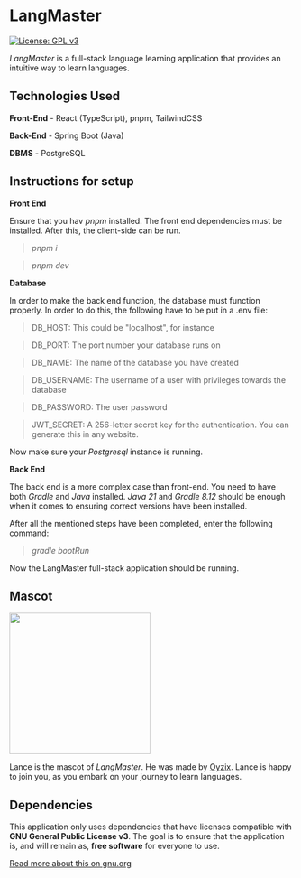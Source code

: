 # LangMaster

[![License: GPL v3](https://img.shields.io/badge/License-GPLv3-blue.svg)](https://www.gnu.org/licenses/gpl-3.0)

_LangMaster_ is a full-stack language learning application that provides an intuitive way to learn languages.

## Technologies Used

**Front-End** - React (TypeScript), pnpm, TailwindCSS

**Back-End** - Spring Boot (Java)

**DBMS** - PostgreSQL

## Instructions for setup

**Front End**

Ensure that you hav _pnpm_ installed. The front end dependencies must be installed. After this, the client-side can be run.

> _pnpm i_

> _pnpm dev_

**Database**

In order to make the back end function, the database must function properly. In order to
do this, the following have to be put in a .env file:

> DB_HOST: This could be "localhost", for instance

> DB_PORT: The port number your database runs on

> DB_NAME: The name of the database you have created

> DB_USERNAME: The username of a user with privileges towards the database

> DB_PASSWORD: The user password

> JWT_SECRET: A 256-letter secret key for the authentication. You can generate this in any website.

Now make sure your _Postgresql_ instance is running.

**Back End**

The back end is a more complex case than front-end. You need to have both _Gradle_ and _Java_ installed.
_Java 21_ and _Gradle 8.12_ should be enough when it comes to ensuring correct versions have been
installed.

After all the mentioned steps have been completed, enter the following command:

> *gradle bootRun*

Now the LangMaster full-stack application should be running.

## Mascot
<img style="width: 250px;" src="https://github.com/user-attachments/assets/11a347b0-d804-49ae-af99-fc5aa956a4a9" />

Lance is the mascot of *LangMaster*. He was made by [Oyzix](https://github.com/oyzix). Lance is happy to join you,
as you embark on your journey to learn languages.





## Dependencies

This application only uses dependencies that have licenses compatible with **GNU General Public License v3**.
The goal is to ensure that the application is, and will remain as, **free software** for everyone to use.

[Read more about this on gnu.org](https://www.gnu.org/licenses/license-compatibility.html)

